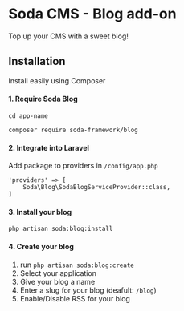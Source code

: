 # Soda CMS - Blog add-on
Top up your CMS with a sweet blog!

## Installation
Install easily using Composer

#### 1. Require Soda Blog

`cd app-name`

`composer require soda-framework/blog`

#### 2. Integrate into Laravel

Add package to providers in `/config/app.php`

```
'providers' => [
    Soda\Blog\SodaBlogServiceProvider::class,
]
```

#### 3. Install your blog
`php artisan soda:blog:install`

#### 4. Create your blog 
1. run `php artisan soda:blog:create`
2. Select your application
3. Give your blog a name
4. Enter a slug for your blog (deafult: `/blog`)
5. Enable/Disable RSS for your blog



